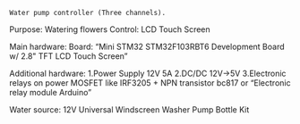 	Water pump controller (Three channels).

Purpose: Watering flowers
Control: LCD Touch Screen

Main hardware:
	Board: “Mini STM32 STM32F103RBT6 Development Board w/ 2.8" TFT LCD Touch Screen”

Additional hardware:
	1.Power Supply 12V 5A
	2.DC/DC 12V->5V
	3.Electronic relays on power MOSFET like IRF3205 + NPN transistor bc817 or “Electronic relay module Arduino”

Water source:
	12V Universal Windscreen Washer Pump Bottle Kit 
